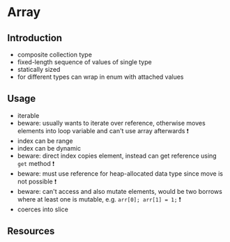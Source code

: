 # Array



## Introduction

- composite collection type
- fixed-length sequence of values of single type
- statically sized
- for different types can wrap in enum with attached values



## Usage

- iterable
- beware: usually wants to iterate over reference, otherwise moves elements into loop variable and can't use array afterwards ❗️
- index can be range
- index can be dynamic
- beware: direct index copies element, instead can get reference using `get` method ❗️
- beware: must use reference for heap-allocated data type since move is not possible ❗️
- beware: can't access and also mutate elements, would be two borrows where at least one is mutable, e.g. `arr[0]; arr[1] = 1;` ❗️
- coerces into slice



## Resources
